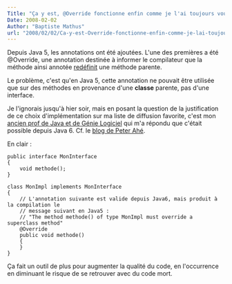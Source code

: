 ```yaml
---
Title: "Ça y est, @Override fonctionne enfin comme je l'ai toujours voulu :-)"
Date: 2008-02-02
Author: "Baptiste Mathus"
url: "2008/02/02/Ca-y-est-Override-fonctionne-enfin-comme-je-lai-toujours-voulu-:-"
---
```




Depuis Java 5, les annotations ont été ajoutées. L'une des premières a
été @Override, une annotation destinée à informer le compilateur que la
méthode ainsi annotée
[redéfinit](http://batmat.net/blog/post/2005/11/26/205-surcharge-ou-redefinition)
une méthode parente.

Le problème, c'est qu'en Java 5, cette annotation ne pouvait être
utilisée que sur des méthodes en provenance d'une **classe** parente,
pas d'une interface.

Je l'ignorais jusqu'à hier soir, mais en posant la question de la
justification de ce choix d'implémentation sur ma liste de diffusion
favorite, c'est mon [ancien prof de Java et de Génie
Logiciel](http://weblogs.java.net/blog/forax/) qui m'a répondu que
c'était possible depuis Java 6. Cf. le [blog de Peter
Ahé](http://blogs.sun.com/ahe/entry/override).

En clair :

    public interface MonInterface
    {
        void methode();
    }

    class MonImpl implements MonInterface
    {
        // L'annotation suivante est valide depuis Java6, mais produit à la compilation le 
        // message suivant en Java5 :
        // "The method methode() of type MonImpl must override a superclass method"
        @Override
        public void methode()
        {
        }
    }

Ça fait un outil de plus pour augmenter la qualité du code, en
l'occurrence en diminuant le risque de se retrouver avec du code mort.

